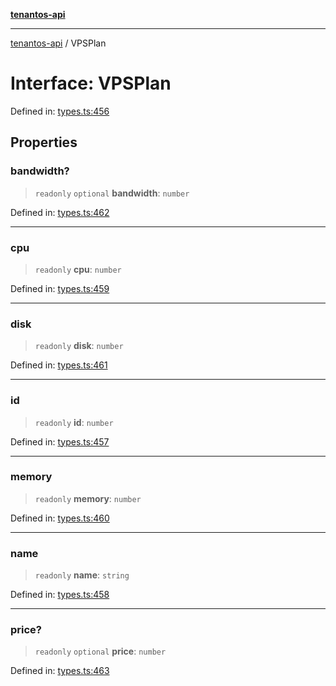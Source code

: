 [**tenantos-api**](../README.md)

***

[tenantos-api](../globals.md) / VPSPlan

# Interface: VPSPlan

Defined in: [types.ts:456](https://github.com/shadmanZero/tenantos-api/blob/1c7b7035084787c8e7500a348d67d47efa9ca53a/src/types.ts#L456)

## Properties

### bandwidth?

> `readonly` `optional` **bandwidth**: `number`

Defined in: [types.ts:462](https://github.com/shadmanZero/tenantos-api/blob/1c7b7035084787c8e7500a348d67d47efa9ca53a/src/types.ts#L462)

***

### cpu

> `readonly` **cpu**: `number`

Defined in: [types.ts:459](https://github.com/shadmanZero/tenantos-api/blob/1c7b7035084787c8e7500a348d67d47efa9ca53a/src/types.ts#L459)

***

### disk

> `readonly` **disk**: `number`

Defined in: [types.ts:461](https://github.com/shadmanZero/tenantos-api/blob/1c7b7035084787c8e7500a348d67d47efa9ca53a/src/types.ts#L461)

***

### id

> `readonly` **id**: `number`

Defined in: [types.ts:457](https://github.com/shadmanZero/tenantos-api/blob/1c7b7035084787c8e7500a348d67d47efa9ca53a/src/types.ts#L457)

***

### memory

> `readonly` **memory**: `number`

Defined in: [types.ts:460](https://github.com/shadmanZero/tenantos-api/blob/1c7b7035084787c8e7500a348d67d47efa9ca53a/src/types.ts#L460)

***

### name

> `readonly` **name**: `string`

Defined in: [types.ts:458](https://github.com/shadmanZero/tenantos-api/blob/1c7b7035084787c8e7500a348d67d47efa9ca53a/src/types.ts#L458)

***

### price?

> `readonly` `optional` **price**: `number`

Defined in: [types.ts:463](https://github.com/shadmanZero/tenantos-api/blob/1c7b7035084787c8e7500a348d67d47efa9ca53a/src/types.ts#L463)
